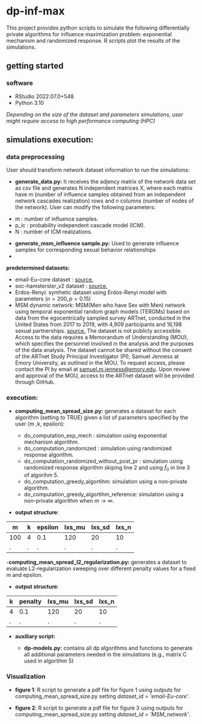 # dp-inf-max

This project provides python scripts to simulate the following differentially private algorithms for influence maximization problem: exponential mechanism and randomized response. R scripts plot the results of the simulations.

## getting started

### software 

+ RStudio 2022.07.0+548 
+ Python 3.10

*Depending on the size of the dataset and parameters simulations, user might require access to high performance computing (HPC)*

## simulations execution:

### data preprocessing 

User should transform network dataset information to run the simulations:

+ **generate_data.py:** It receives the adjency matrix of the network data set as csv file and generates N independent matrices X, where each matrix have m (number of influence samples obtained from an independent network cascades realization) rows and n columns (number of nodes of the network). User can modify the following parameters:

- m : number of influence samples.
- p_ic : probability  independent cascade model (ICM).
- N : number of ICM realizations.
+ **generate_msm_influence sample.py:** Used to generate influence samples for corresponding sexual behavior relationships
+ 
**predetermined datasets:**

+ email-Eu-core dataset : [source.](https://snap.stanford.edu/data/email-Eu-core.html)
+ soc-hamsterster_v2 dataset : [source.](https://networkrepository.com/soc-hamsterster.php)
+ Erdos-Renyi: synthetic dataset using Erdos-Renyi model with parameters ($n=200, p=0.15$)
+ MSM dynamic network: MSM(Men who have Sex with Men) network using temporal exponential random graph models (TERGMs) based on data from the egocentrically sampled survey ARTnet, conducted in the United States from 2017 to 2019, with 4,909 participants and 16,198 sexual partnerships. [source.](https://github.com/EpiModel/ARTnet) The dataset is not publicly accessible. Access to the data requires a Memorandum of Understanding
(MOU), which specifies the personnel involved in the analysis and the purposes of the data analysis. The dataset cannot be shared without the consent of the ARTnet Study Principal Investigator (PI),
Samuel Jenness at Emory University, as outlined in the MOU. To request access, please contact the PI by email at samuel.m.jenness@emory.edu. Upon review and approval of the MOU, access to the ARTnet dataset will be provided through GitHub.

### execution:

+ **computing_mean_spread_size.py:** generates a dataset for each algorithm (setting to TRUE) given a list of parameters specified by the user (m ,k, epsilon):  

  + do_computation_exp_mech : simulation using exponential mechanism algorithm.
  + do_computation_randomized : simulation using randomized response algorithm.
  + do_computation_randomized_without_post_pr : simulation using randomized response algorithm skiping line 2  and using $\tilde{f}_0$ in line 3 of algorihm 5.
  + do_computation_greedy_algortihm: simulation using a non-private  algorithm. 
  + do_computation_greedy_algortihm_reference: simulation using a non-private  algorithm when $m \rightarrow \infty$.


+ **output structure**: 

| m  | k   | epsilon| Ixs_mu | Ixs_sd | Ixs_n |
| --- | ---- | --- | ---- | --- | ---- |
| 100 | 4 | 0.1| 120 | 20 | 10 |
| . | . | .| . | . | .|


-**computing_mean_spread_l2_regularization.py:** generates a dataset to evaluate  L2-regularization sweeping over different penalty values for a fixed m and epsilon. 

+ **output structure**: 

| k | penalty  | Ixs_mu | Ixs_sd | Ixs_n |
| --- | ---- | --- | ---- | --- |
| 4 | 0.1 | 120 | 20 | 10 |
| . | . | . | . | .|


+ **auxiliary script:**

  + **dp-models.py:** contains all dp algorithms and functions to generate all additional parameters needed in the simulations (e.g., matrix C used in algortihm 5)


### Visualization

+ **figure 1**: R script to generate a pdf file for figure 1 using outputs for computing_mean_spread_size.py setting *dataset_id = 'email-Eu-core'*. 
  
+ **figure 2**: R script to generate a pdf file for figure 3 using outputs for computing_mean_spread_size.py setting *dataset_id = 'MSM_network'*.




